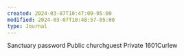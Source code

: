 ```yaml
---
created: 2024-03-07T10:47:09-05:00
modified: 2024-03-07T10:48:57-05:00
type: Journal
---
```


Sanctuary password
Public churchguest
Private
1601Curlew
